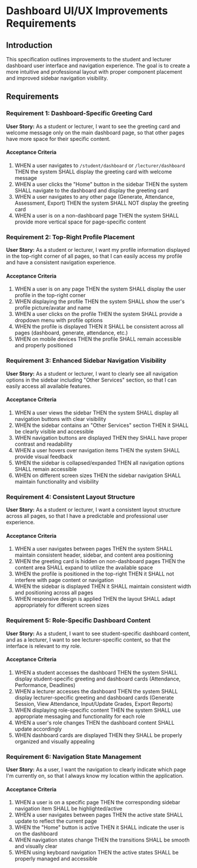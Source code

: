 # Dashboard UI/UX Improvements Requirements

## Introduction

This specification outlines improvements to the student and lecturer dashboard user interface and navigation experience. The goal is to create a more intuitive and professional layout with proper component placement and improved sidebar navigation visibility.

## Requirements

### Requirement 1: Dashboard-Specific Greeting Card

**User Story:** As a student or lecturer, I want to see the greeting card and welcome message only on the main dashboard page, so that other pages have more space for their specific content.

#### Acceptance Criteria

1. WHEN a user navigates to `/student/dashboard` or `/lecturer/dashboard` THEN the system SHALL display the greeting card with welcome message
2. WHEN a user clicks the "Home" button in the sidebar THEN the system SHALL navigate to the dashboard and display the greeting card
3. WHEN a user navigates to any other page (Generate, Attendance, Assessment, Export) THEN the system SHALL NOT display the greeting card
4. WHEN a user is on a non-dashboard page THEN the system SHALL provide more vertical space for page-specific content

### Requirement 2: Top-Right Profile Placement

**User Story:** As a student or lecturer, I want my profile information displayed in the top-right corner of all pages, so that I can easily access my profile and have a consistent navigation experience.

#### Acceptance Criteria

1. WHEN a user is on any page THEN the system SHALL display the user profile in the top-right corner
2. WHEN displaying the profile THEN the system SHALL show the user's profile picture/avatar and name
3. WHEN a user clicks on the profile THEN the system SHALL provide a dropdown menu with profile options
4. WHEN the profile is displayed THEN it SHALL be consistent across all pages (dashboard, generate, attendance, etc.)
5. WHEN on mobile devices THEN the profile SHALL remain accessible and properly positioned

### Requirement 3: Enhanced Sidebar Navigation Visibility

**User Story:** As a student or lecturer, I want to clearly see all navigation options in the sidebar including "Other Services" section, so that I can easily access all available features.

#### Acceptance Criteria

1. WHEN a user views the sidebar THEN the system SHALL display all navigation buttons with clear visibility
2. WHEN the sidebar contains an "Other Services" section THEN it SHALL be clearly visible and accessible
3. WHEN navigation buttons are displayed THEN they SHALL have proper contrast and readability
4. WHEN a user hovers over navigation items THEN the system SHALL provide visual feedback
5. WHEN the sidebar is collapsed/expanded THEN all navigation options SHALL remain accessible
6. WHEN on different screen sizes THEN the sidebar navigation SHALL maintain functionality and visibility

### Requirement 4: Consistent Layout Structure

**User Story:** As a student or lecturer, I want a consistent layout structure across all pages, so that I have a predictable and professional user experience.

#### Acceptance Criteria

1. WHEN a user navigates between pages THEN the system SHALL maintain consistent header, sidebar, and content area positioning
2. WHEN the greeting card is hidden on non-dashboard pages THEN the content area SHALL expand to utilize the available space
3. WHEN the profile is positioned in the top-right THEN it SHALL not interfere with page content or navigation
4. WHEN the sidebar is displayed THEN it SHALL maintain consistent width and positioning across all pages
5. WHEN responsive design is applied THEN the layout SHALL adapt appropriately for different screen sizes

### Requirement 5: Role-Specific Dashboard Content

**User Story:** As a student, I want to see student-specific dashboard content, and as a lecturer, I want to see lecturer-specific content, so that the interface is relevant to my role.

#### Acceptance Criteria

1. WHEN a student accesses the dashboard THEN the system SHALL display student-specific greeting and dashboard cards (Attendance, Performance, Deadlines)
2. WHEN a lecturer accesses the dashboard THEN the system SHALL display lecturer-specific greeting and dashboard cards (Generate Session, View Attendance, Input/Update Grades, Export Reports)
3. WHEN displaying role-specific content THEN the system SHALL use appropriate messaging and functionality for each role
4. WHEN a user's role changes THEN the dashboard content SHALL update accordingly
5. WHEN dashboard cards are displayed THEN they SHALL be properly organized and visually appealing

### Requirement 6: Navigation State Management

**User Story:** As a user, I want the navigation to clearly indicate which page I'm currently on, so that I always know my location within the application.

#### Acceptance Criteria

1. WHEN a user is on a specific page THEN the corresponding sidebar navigation item SHALL be highlighted/active
2. WHEN a user navigates between pages THEN the active state SHALL update to reflect the current page
3. WHEN the "Home" button is active THEN it SHALL indicate the user is on the dashboard
4. WHEN navigation states change THEN the transitions SHALL be smooth and visually clear
5. WHEN using keyboard navigation THEN the active states SHALL be properly managed and accessible